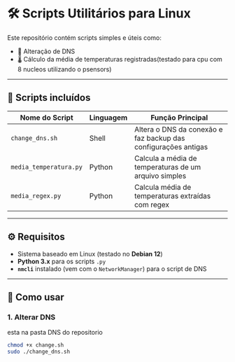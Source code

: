 # 🛠️ Scripts Utilitários para Linux

Este repositório contém scripts simples e úteis como:

- 🔧 Alteração de DNS
- 🌡️ Cálculo da média de temperaturas registradas(testado para cpu com 8 nucleos utilizando o psensors)

---

## 📜 Scripts incluídos

| Nome do Script         | Linguagem | Função Principal                                       |
|------------------------|-----------|--------------------------------------------------------|
| `change_dns.sh`       | Shell     | Altera o DNS da conexão e faz backup das configurações antigas|
| `media_temperatura.py` | Python    | Calcula a média de temperaturas de um arquivo simples  |
| `media_regex.py`       | Python    | Calcula média de temperaturas extraídas com regex      |

---

## ⚙️ Requisitos

- Sistema baseado em Linux (testado no **Debian 12**)
- **Python 3.x** para os scripts `.py`
- **`nmcli`** instalado (vem com o `NetworkManager`) para o script de DNS

---

## 🚀 Como usar

### 1. Alterar DNS 
esta na pasta DNS do repositorio
```bash
chmod +x change.sh
sudo ./change_dns.sh

